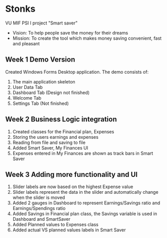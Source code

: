 # Stonks
VU MIF PSI I project "Smart saver"

* Vision: To help people save the money for their dreams
* Mission: To create the tool which makes money saving convenient, fast and pleasant

## Week 1 Demo Version
Created Windows Forms Desktop application. The demo consists of:
  1. The main application skeleton
  2. User Data Tab
  3. Dashboard Tab (Design not finished)
  4. Welcome Tab
  5. Settings Tab (Not finished)
## Week 2 Business Logic integration
  1. Created classes for the Financial plan, Expenses
  2. Storing the users earnings and expenses
  3. Reading from file and saving to file
  4. Added Smart Saver, My Finances UI
  5. Expenses entered in My Finances are shown as track bars in Smart Saver
## Week 3 Adding more functionality and UI
  1. Slider labels are now based on the highest Expense value
  2. Slider labels represent the data in the slider and automatically change when the slider is moved
  3. Added 2 gauges in Dashboard to represent Earnings/Savings ratio and Earnings/Spendings ratio
  4. Added Savings in Financial plan class, the Savings variable is used in Dashboard and SmartSaver
  5. Added Planned values to Expenses class
  6. Added actual VS planned values labels in Smart Saver
